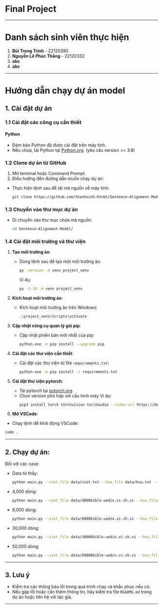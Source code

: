 
# **Final Project**
---
# **Danh sách sinh viên thực hiện**

1. **Bùi Trọng Trịnh** - 22120390
2. **Nguyễn Lê Phúc Thắng** - 22120332
3. **abc**
4. **abc**
---

# Hướng dẫn chạy dự án model

## 1. Cài đặt dự án

### 1.1 Cài đặt các công cụ cần thiết

#### Python
- Đảm bảo Python đã được cài đặt trên máy tính. 
- Nếu chưa, tải Python tại [Python.org](https://www.python.org/). (yêu cầu version >= 3.8)


### 1.2 Clone dự án từ GitHub
1. Mở terminal hoặc Command Prompt.
2. Điều hướng đến đường dẫn muốn chạy dự án:
- Thực hiện lệnh sau để tải mã nguồn về máy tính:
  ```bash
  git clone https://github.com/thanhvinh-htnbt/Sentence-Alignment-Model.git
  ```

### 1.3 Chuyển vào thư mục dự án
- Di chuyển vào thư mục chứa mã nguồn:
  ```bash
  cd Sentence-Alignment-Model/
  ```

### 1.4 Cài đặt môi trường và thư viện

1. **Tạo môi trường ảo**:
   - Dùng lệnh sau để tạo một môi trường ảo:
     ```bash
     py -version -m venv project_venv
     ```
     Ví dụ:
     ```bash
     py -3.10 -m venv project_venv
     ```

2. **Kích hoạt môi trường ảo**:
   - Kích hoạt môi trường ảo trên Windows:
     ```bash
     .\project_venv\Scripts\activate
     ```

3. **Cập nhật công cụ quản lý gói pip**:
   - Cập nhật phiên bản mới nhất của pip:
     ```bash
     python.exe -m pip install --upgrade pip
     ```

4. **Cài đặt các thư viện cần thiết**:
   - Cài đặt các thư viện từ file `requirements.txt`:
     ```bash
     python.exe -m pip install -r requirements.txt
     ```

5. **Cài đặt thư viện pytorch**:
   - Tải pytorch tại [pytorch.org](https://pytorch.org/)
   - Chọn version phù hợp với cấu hình máy
     Ví dụ: 
     ```bash
     pip3 install torch torchvision torchaudio --index-url https://download.pytorch.org/whl/cu118
     ```
6. **Mở VSCode**:
  - Chạy lệnh để khởi động VSCode:
   ```bash
   code .
   ```
---

## 2. Chạy dự án:
Đối với các case:
- Data từ thầy:
  ```bash
  python main.py --viet_file data/viet.txt --hoa_file data/hoa.txt --threshold 0.7
  ```
- 4,000 dòng:
  ```bash
  python main.py --viet_file data/4000bible-uedin.vi-zh.vi --hoa_file data/4000shuffled_bible-uedin.vi-zh.zh --threshold 0.7
  ```
- 8,000 dòng:
  ```bash
  python main.py --viet_file data/8000bible-uedin.vi-zh.vi --hoa_file data/8000shuffled_bible-uedin.vi-zh.zh --threshold 0.7
- 30,000 dòng:
  ```bash
  python main.py --viet_file data/30000bible-uedin.vi-zh.vi --hoa_file data/30000shuffled_bible-uedin.vi-zh.zh --threshold 0.7
  ```
- 50,000 dòng:
  ```bash
  python main.py --viet_file data/50000bible-uedin.vi-zh.vi --hoa_file data/50000shuffled_bible-uedin.vi-zh.zh --threshold 0.7
  ```
---

## 3. Lưu ý

- Kiểm tra các thông báo lỗi trong quá trình chạy và khắc phục nếu có.
- Nếu gặp lỗi hoặc cần thêm thông tin, hãy kiểm tra file `README.md` trong dự án hoặc liên hệ với tác giả.
---

